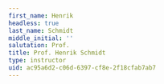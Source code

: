 ```yaml
---
first_name: Henrik
headless: true
last_name: Schmidt
middle_initial: ''
salutation: Prof.
title: Prof. Henrik Schmidt
type: instructor
uid: ac95a6d2-c06d-6397-cf8e-2f18cfab7ab7
---
```

